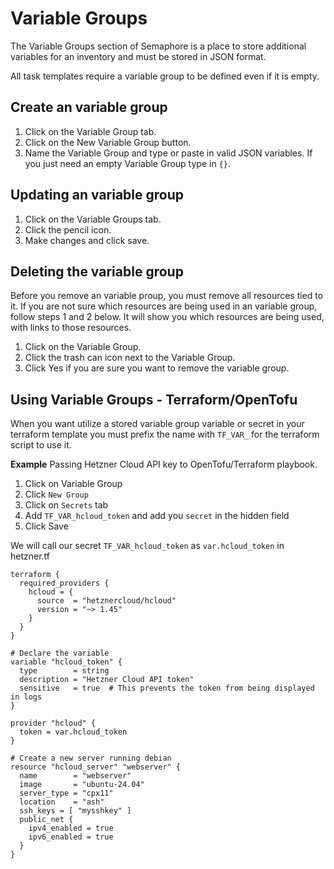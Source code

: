 # Variable Groups

The Variable Groups section of Semaphore is a place to store additional variables for an inventory and must be stored in JSON format.

All task templates require a variable group to be defined even if it is empty. 

## Create an variable group
1. Click on the Variable Group tab.
2. Click on the New Variable Group button.
3. Name the Variable Group and type or paste in valid JSON variables. If you just need an empty Variable Group type in ```{}```.

## Updating an variable group
1. Click on the Variable Groups tab.
2. Click the pencil icon.
3. Make changes and click save.

## Deleting the variable group
Before you remove an variable proup, you must remove all resources tied to it.
If you are not sure which resources are being used in an variable group, follow steps 1 and 2 below. It will show you which resources are being used, with links to those resources.

1. Click on the Variable Group.
2. Click the trash can icon next to the Variable Group.
3. Click Yes if you are sure you want to remove the variable group.

## Using Variable Groups - Terraform/OpenTofu
When you want utilize a stored variable group variable or secret in your terraform template you must prefix the name with `TF_VAR_` for the terraform script to use it. 

**Example**
Passing Hetzner Cloud API key to OpenTofu/Terraform playbook. 

1. Click on Variable Group
2. Click `New Group`
3. Click on `Secrets` tab
4. Add `TF_VAR_hcloud_token` and add you `secret` in the hidden field
5. Click Save

We will call our secret `TF_VAR_hcloud_token` as `var.hcloud_token` in 
hetzner.tf
```
terraform {
  required_providers {
    hcloud = {
      source  = "hetznercloud/hcloud"
      version = "~> 1.45"
    }
  }
}

# Declare the variable
variable "hcloud_token" {
  type        = string
  description = "Hetzner Cloud API token"
  sensitive   = true  # This prevents the token from being displayed in logs
}

provider "hcloud" {
  token = var.hcloud_token
}

# Create a new server running debian
resource "hcloud_server" "webserver" {
  name        = "webserver"
  image       = "ubuntu-24.04"
  server_type = "cpx11" 
  location    = "ash"
  ssh_keys = [ "mysshkey" ]
  public_net {
    ipv4_enabled = true
    ipv6_enabled = true
  }
}
``` 
